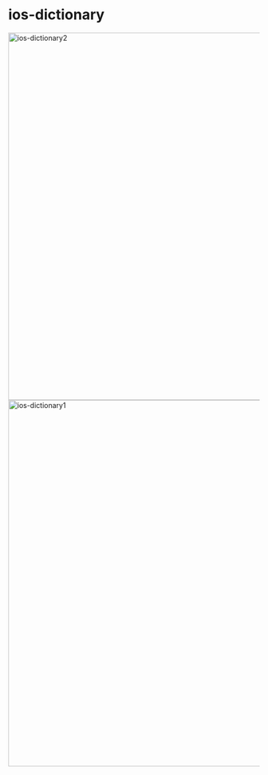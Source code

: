 # ios-dictionary

<img width="735" alt="ios-dictionary2" src="https://github.com/user-attachments/assets/36402cbb-3176-46a3-b47e-ca0fea7eee6d" />
<img width="733" alt="ios-dictionary1" src="https://github.com/user-attachments/assets/f728ce9b-59e9-41e6-83b6-b3911f559b8e" />
